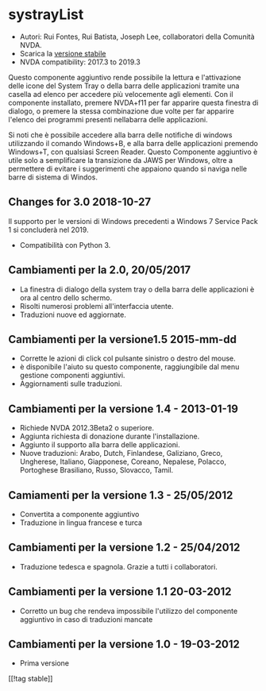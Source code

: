 # systrayList #

*   Autori: Rui Fontes, Rui Batista, Joseph Lee, collaboratori della
    Comunità NVDA.
*   Scarica la [versione stabile][1]
*   NVDA compatibility: 2017.3 to 2019.3

Questo componente aggiuntivo rende possibile la lettura e l'attivazione
delle icone del System Tray o della barra delle applicazioni  tramite una
casella ad elenco per accedere più velocemente agli elementi. Con il
componente installato, premere NVDA+f11 per far apparire questa finestra di
dialogo, o premere la stessa combinazione due volte per far apparire
l'elenco dei programmi presenti nellabarra delle applicazioni. 

Si noti che è possibile accedere alla barra delle notifiche di windows
utilizzando il comando Windows+B, e alla barra delle applicazioni premendo
Windows+T, con qualsiasi Screen Reader. Questo Componente aggiuntivo è utile
solo a semplificare la transizione da JAWS per Windows, oltre a permettere
di evitare i suggerimenti che appaiono quando si naviga nelle barre di
sistema di Windos.

## Changes for 3.0 2018-10-27 ##

Il supporto per le versioni di Windows precedenti a Windows 7 Service Pack 1
si concluderà nel 2019. 

* Compatibilità con Python 3.

## Cambiamenti per la 2.0, 20/05/2017 ##

* La finestra di dialogo della system tray o della barra delle applicazioni
  è ora al centro dello schermo.
* Risolti numerosi problemi all'interfaccia utente.
* Traduzioni nuove ed aggiornate.

## Cambiamenti per la versione1.5 2015-mm-dd ##

* Corrette le azioni di click col pulsante sinistro o destro del mouse.
* è disponibile l'aiuto su questo componente, raggiungibile dal menu
  gestione componenti aggiuntivi.
* Aggiornamenti sulle traduzioni.

## Cambiamenti per la versione 1.4 - 2013-01-19 ##

* Richiede NVDA 2012.3Beta2 o superiore.
* Aggiunta richiesta di donazione durante l'installazione.
* Aggiunto il supporto alla barra delle applicazioni.
* Nuove traduzioni: Arabo, Dutch, Finlandese, Galiziano, Greco, Ungherese,
  Italiano, Giapponese, Coreano, Nepalese, Polacco, Portoghese Brasiliano,
  Russo, Slovacco, Tamil.

## Camiamenti per la versione 1.3 - 25/05/2012 ##

* Convertita a componente aggiuntivo
* Traduzione in lingua francese e turca

## Cambiamenti per la versione 1.2 - 25/04/2012 ##

* Traduzione tedesca e spagnola. Grazie a tutti i collaboratori.

## Cambiamenti per la versione 1.1 20-03-2012 ##

* Corretto un bug che rendeva impossibile l'utilizzo del componente
  aggiuntivo in caso di traduzioni mancate

## Cambiamenti per la versione 1.0 - 19-03-2012 ##

* Prima versione

[[!tag stable]]

[1]: https://addons.nvda-project.org/files/get.php?file=st
